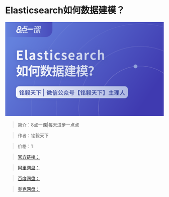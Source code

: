 # Elasticsearch如何数据建模？

![img](../../assets/Cgp9HWEZI8SAHf_cAAEsTa7uJZg924.png)

> 简介：8点一课|每天进步一点点

> 作者：铭毅天下

> 价格：1

> [官方链接：]()

> [阿里网盘：]()

> [百度网盘：]()

> [夸克网盘：]()
